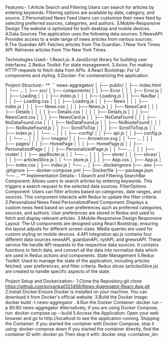 Features:-
1.Article Search and Filtering Users can search for articles by entering keywords. Filtering options are available by date, category, and source.
2.Personalized News Feed Users can customize their news feed by selecting preferred sources, categories, and authors.
3.Mobile-Responsive Design The website is optimized for both desktop and mobile devices.
4.Data Sources The application uses the following data sources:
5.NewsAPI: Provides access to a wide range of news articles from various sources.
6.The Guardian API: Fetches articles from The Guardian.
7.New York Times API: Retrieves articles from The New York Times.

Technologies Used:-
1.React.js: A JavaScript library for building user interfaces.
2.Redux Toolkit: For state management.
3.Axios: For making HTTP requests to fetch data from APIs.
4.React Bootstrap: For UI components and styling.
5.Docker: For containerizing the application.

Project-Structure:-
** \`\`\` news-aggregator/
│
├── public/
│   ├── index.html
│   └── ...
│
├── src/
│   ├── components/
│   │   ├── Error
│   │   │   ├── Error.js
│   │   ├── Loading
│   │   │   ├── index.js
│   │   │   ├── Loading.js
│   │   ├── NavBar
│   │   │   ├── Loading.css
│   │   │   ├── Loading.js
│   │   ├── News
│   │   │   ├── index.js
│   │   │   ├── News.css
│   │   │   ├── News.js
│   │   ├── NewsCard
│   │   │   ├── Details
│   │   │		│   ├── Details.css
│   │   │		│   ├── Details.js
│   │   │   ├── NewsCard.css
│   │   │   ├── NewsCard.js
│   │   ├── NoDataFound
│   │   │   ├── NoDataFound.css
│   │   │   ├── NoDataFound.js
│   │   ├── NoRouteFound
│   │   │   ├── NoRouteFound.js
│   │   ├── ScrollToTop
│   │   │   ├── ScrollToTop.js
│   │   ├── index.js
│   │   └── ...
│   │
│   ├── config/
│   │   ├── api.js
│   │   ├── config.js
│   │   └── ...
│   │
│   ├── images/
│   │   ├── ArrowIcon.svg
│   │   └── ...
│   │
│   ├── pages/
│   │   ├── HomePage
│   │   │   ├── HomePage.js
│   │   ├── PersonalizedPage
│   │   │   ├── PersonalizedPage.js
│   │   └── ...
│   │
│   ├── router/
│   │   ├── appRouter.js
│   │   └── ...
│   │
│   ├── store/
│   │   ├── slices/
│   │   │   ├── articlesSlice.js
│   │   └── store.js
│   │
│   ├── App.css
│   ├── App.js
│   ├── index.css
│   ├── index.js
│   └── ...
│
├── .dockerignore
├── .env
├── .gitignore
├── docker-compose.yml
├── Dockerfile
├── package.json
└── ...
**
Implementation Details:-
1.Search and Filtering
SearchBar Component: Allows users to search articles by entering keywords. This triggers a search request to the selected data sources.
FilterOptions Component: Users can filter articles based on categories, date ranges, and sources. This component interacts with Redux to update the filter criteria.
2.Personalized News Feed
PersonalizedFeed Component: Displays a custom news feed based on user preferences such as preferred categories, sources, and authors. User preferences are stored in Redux and used to fetch and display relevant articles.
3.Mobile-Responsive Design
Responsive Layout: The UI components are designed using React Bootstrap, ensuring the layout adjusts for different screen sizes. Media queries are used for custom styling on mobile devices.
4.API Integration
api.js contains four different data sources newsAPI, guardianAPI, nytAPI, and gnewsAPI: These service file handle API requests to the respective data sources. It contains functions to fetch data, and convert all the data into normalize data which are used in Redux actions and components.
State Management
5.Redux Toolkit: Used to manage the state of the application, including articles fetched, user preferences, and filter criteria. Redux slices (articlesSlice.js) are created to handle specific aspects of the state.

Project Setup and Dockerization:-
1.Clone the Repository:git clone https://github.com/priyanka0123456/News-Aggregator-React-App.git
2.Install Docker:Ensure Docker is installed on your machine. You can download it from Docker's official website.
3.Build the Docker Image:
docker build -t news-aggregator .
4.Run the Docker Container:
docker run -p 80:80 news-aggregator
Alternatively, if you are using Docker Compose, run:
docker-compose up --build
5.Access the Application:
Open your web browser and go to http://localhost to see the application running.
Stopping the Container:
If you started the container with Docker Compose, stop it using:
docker-compose down
If you started the container directly, find the container ID with:
docker ps
Then stop it with:
docker stop <container_id>

